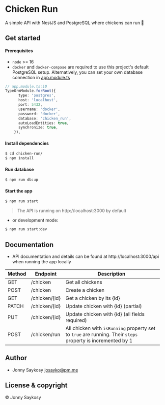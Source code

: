 # Chicken Run

A simple API with NestJS and PostgreSQL where chickens can run :chicken:

## Get started

#### Prerequisites

- `node` >= 16
- `docker` and `docker-compose` are required to use this project's default PostgreSQL setup. Alternatively, you can set your own database connection in [app.module.ts](https://github.com/josayko-courses/chicken-run/blob/39b4fcb17179868ef481f4c9a6700df483570986/src/app.module.ts#L10)

```typescript
// app.module.ts:10
TypeOrmModule.forRoot({
      type: 'postgres',
      host: 'localhost',
      port: 5432,
      username: 'docker',
      password: 'docker',
      database: 'chicken_run',
      autoLoadEntities: true,
      synchronize: true,
    }),
```

#### Install dependencies

```bash
$ cd chicken-run/
$ npm install
```

#### Run database

```bash
$ npm run db:up
```

#### Start the app

```bash
$ npm run start
```

> The API is running on http://localhost:3000 by default

- or development mode:

```bash
$ npm run start:dev
```

## Documentation

- API documentation and details can be found at http://localhost:3000/api when running the app locally

| Method | Endpoint      | Description                                                                                                 |
| ------ | ------------- | ----------------------------------------------------------------------------------------------------------- |
| GET    | /chicken      | Get all chickens                                                                                            |
| POST   | /chicken      | Create a chicken                                                                                            |
| GET    | /chicken/{id} | Get a chicken by its {id}                                                                                   |
| PATCH  | /chicken/{id} | Update chicken with {id} (partial)                                                                          |
| PUT    | /chicken/{id} | Update chicken with {id} (all fields required)                                                              |
| POST   | /chicken/run  | All chicken with `isRunning` property set to `true` are running. Their `steps` property is incremented by 1 |

## Author

- Jonny Saykosy <josayko@pm.me>

## License & copyright

© Jonny Saykosy
